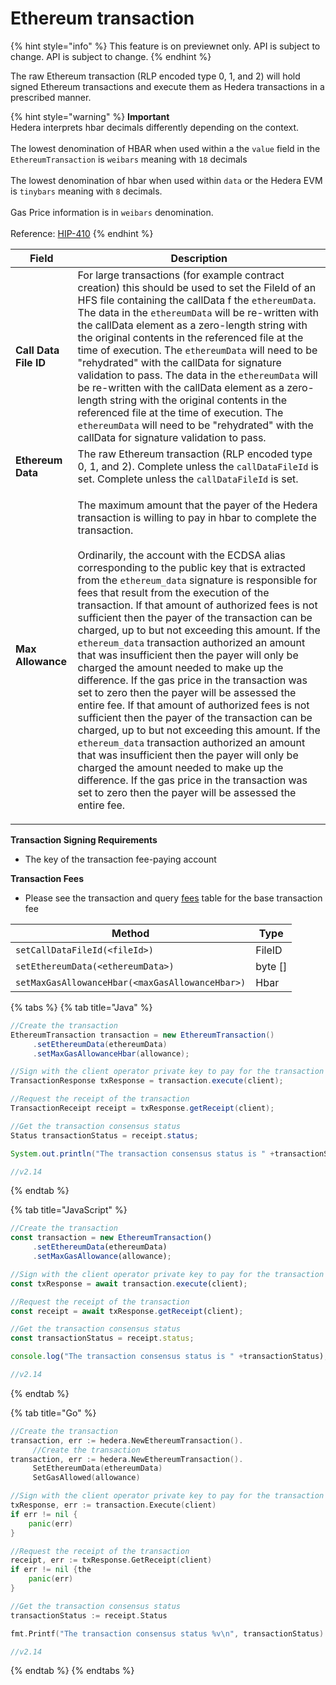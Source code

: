 # Ethereum transaction

{% hint style="info" %}
This feature is on previewnet only. API is subject to change. API is subject to change.
{% endhint %}

The raw Ethereum transaction (RLP encoded type 0, 1, and 2) will hold signed Ethereum transactions and execute them as Hedera transactions in a prescribed manner.

{% hint style="warning" %}
**Important**\
Hedera interprets hbar decimals differently depending on the context.\
\
The lowest denomination of HBAR when used within a the `value` field in the `EthereumTransaction` is `weibars` meaning with `18` decimals\
\
The lowest denomination of hbar when used within `data` or the Hedera EVM is `tinybars` meaning with `8` decimals.\
\
Gas Price information is in `weibars` denomination.\
\
Reference: [HIP-410](https://hips.hedera.com/hip/hip-410)
{% endhint %}



| Field                 | Description                                                                                                                                                                                                                                                                                                                                                                                                                                                                                                                                                                                                                                                                                                                       |
| --------------------- | --------------------------------------------------------------------------------------------------------------------------------------------------------------------------------------------------------------------------------------------------------------------------------------------------------------------------------------------------------------------------------------------------------------------------------------------------------------------------------------------------------------------------------------------------------------------------------------------------------------------------------------------------------------------------------------------------------------------------------- |
| **Call Data File ID** | For large transactions (for example contract creation) this should be used to set the FileId of an HFS file containing the callData f the `ethereumData`. The data in the `ethereumData` will be re-written with the callData element as a zero-length string with the original contents in the referenced file at the time of execution. The `ethereumData` will need to be "rehydrated" with the callData for signature validation to pass. The data in the `ethereumData` will be re-written with the callData element as a zero-length string with the original contents in the referenced file at the time of execution. The `ethereumData` will need to be "rehydrated" with the callData for signature validation to pass. |
| **Ethereum Data**     | The raw Ethereum transaction (RLP encoded type 0, 1, and 2). Complete unless the `callDataFileId` is set. Complete unless the `callDataFileId` is set.                                                                                                                                                                                                                                                                                                                                                                                                                                                                                                                                                                            |
| **Max Allowance**     | <p>The maximum amount that the payer of the Hedera transaction is willing to pay in hbar to complete the transaction.<br><br>Ordinarily, the account with the ECDSA alias corresponding to the public key that is extracted from the <code>ethereum_data</code> signature is responsible for fees that result from the execution of the transaction. If that amount of authorized fees is not sufficient then the payer of the transaction can be charged, up to but not exceeding this amount. If the <code>ethereum_data</code> transaction authorized an amount that was insufficient then the payer will only be charged the amount needed to make up the difference. If the gas price in the transaction was set to zero then the payer will be assessed the entire fee. If that amount of authorized fees is not sufficient then the payer of the transaction can be charged, up to but not exceeding this amount. If the <code>ethereum_data</code> transaction authorized an amount that was insufficient then the payer will only be charged the amount needed to make up the difference. If the gas price in the transaction was set to zero then the payer will be assessed the entire fee.</p>                                                                                                                                                                                                                                                                                                                                                                                                                                                                                                                                                                                                                                                                                                         |

**Transaction Signing Requirements**

* The key of the transaction fee-paying account

**Transaction Fees**

* Please see the transaction and query [fees](../../../networks/mainnet/fees/#transaction-and-query-fees) table for the base transaction fee

| Method                                                | Type      |
| ----------------------------------------------------- | --------- |
| `setCallDataFileId(<fileId>)`                   | FileID    |
| `setEthereumData(<ethereumData>)`               | byte \[] |
| `setMaxGasAllowanceHbar(<maxGasAllowanceHbar>)` | Hbar      |

{% tabs %}
{% tab title="Java" %}
```java
//Create the transaction
EthereumTransaction transaction = new EthereumTransaction()
     .setEthereumData(ethereumData)
     .setMaxGasAllowanceHbar(allowance);

//Sign with the client operator private key to pay for the transaction and submit the query to a Hedera network
TransactionResponse txResponse = transaction.execute(client);

//Request the receipt of the transaction
TransactionReceipt receipt = txResponse.getReceipt(client);

//Get the transaction consensus status
Status transactionStatus = receipt.status;

System.out.println("The transaction consensus status is " +transactionStatus);

//v2.14
```
{% endtab %}

{% tab title="JavaScript" %}
```javascript
//Create the transaction
const transaction = new EthereumTransaction()
     .setEthereumData(ethereumData)
     .setMaxGasAllowance(allowance);

//Sign with the client operator private key to pay for the transaction and submit the query to a Hedera network
const txResponse = await transaction.execute(client);

//Request the receipt of the transaction
const receipt = await txResponse.getReceipt(client);

//Get the transaction consensus status
const transactionStatus = receipt.status;

console.log("The transaction consensus status is " +transactionStatus);

//v2.14
```
{% endtab %}

{% tab title="Go" %}
```go
//Create the transaction
transaction, err := hedera.NewEthereumTransaction().
     //Create the transaction
transaction, err := hedera.NewEthereumTransaction().
     SetEthereumData(ethereumData)
     SetGasAllowed(allowance)

//Sign with the client operator private key to pay for the transaction and submit the query to a Hedera network
txResponse, err := transaction.Execute(client)
if err != nil {
    panic(err)
}

//Request the receipt of the transaction
receipt, err := txResponse.GetReceipt(client)
if err != nil {the 
    panic(err)
}

//Get the transaction consensus status
transactionStatus := receipt.Status

fmt.Printf("The transaction consensus status %v\n", transactionStatus)

//v2.14
```
{% endtab %}
{% endtabs %}
